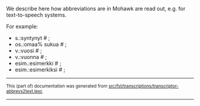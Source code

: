 

We describe here how abbreviations are in Mohawk are read out, e.g.
for text-to-speech systems.

For example:

* s.:syntynyt # ;  
* os.:omaa% sukua # ;  
* v.:vuosi # ;  
* v.:vuonna # ;  
* esim.:esimerkki # ; 
* esim.:esimerkiksi # ; 

* * *

<small>This (part of) documentation was generated from [src/fst/transcriptions/transcriptor-abbrevs2text.lexc](https://github.com/giellalt/lang-moh/blob/main/src/fst/transcriptions/transcriptor-abbrevs2text.lexc)</small>

---

